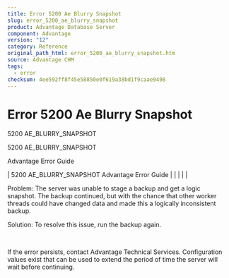 ```yaml
---
title: Error 5200 Ae Blurry Snapshot
slug: error_5200_ae_blurry_snapshot
product: Advantage Database Server
component: Advantage
version: "12"
category: Reference
original_path_html: error_5200_ae_blurry_snapshot.htm
source: Advantage CHM
tags:
  - error
checksum: 4ee592ff8f45e58850e0f619a38bd1f9caae9498
---
```


# Error 5200 Ae Blurry Snapshot

5200 AE\_BLURRY\_SNAPSHOT

5200 AE\_BLURRY\_SNAPSHOT

Advantage Error Guide

| 5200 AE\_BLURRY\_SNAPSHOT  Advantage Error Guide |  |  |  |  |

Problem: The server was unable to stage a backup and get a logic snapshot. The backup continued, but with the chance that other worker threads could have changed data and made this a logically inconsistent backup.

Solution: To resolve this issue, run the backup again.

 

If the error persists, contact Advantage Technical Services. Configuration values exist that can be used to extend the period of time the server will wait before continuing.
